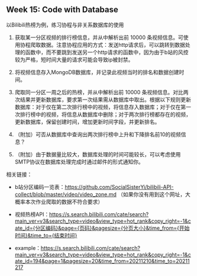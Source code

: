 ## Week 15: Code with Database

以Bilibili热榜为例，练习协程与非关系数据库的使用

1. 获取某一分区视频的排行榜信息，并从中解析出前 10000 条视频信息。可使用协程爬取数据。注意协程应用的方式：发送http请求后，可以跳转到数据处理的函数中，而不要跳到发送另一个http请求的函数中，因为由于b站的风控较为严格，短时间大量的请求可能会导致ip被封禁。

2. 将视频信息存入MongoDB数据库，并记录此视频当时的排名和数据创建时间。

3. 爬取同一分区一周之后的热榜，并从中解析出前 10000 条视频信息。对比两次结果并更新数据库，要求第一次结果需从数据库中取出。根据以下规则更新数据库：对于仅在第二次排行榜中的视频，将信息存入数据库；对于仅在第一次排行榜中的视频，将信息从数据库中删除；对于两次排行榜都存在的视频，更新数据库，保留创建时间，增加更新时间字段，并更新排名。
4. （附加）可否从数据库中查询出两次排行榜中上升和下降排名前10的视频信息？
5. （附加）由于数据量比较大，数据库处理的时间可能较长，可以考虑使用SMTP协议在数据库处理完成时通过邮件的形式通知你。

相关链接：

- b站分区编码一览表：https://github.com/SocialSisterYi/bilibili-API-collect/blob/master/video/video_zone.md （如果你没有用到这个网址，大概率本次作业爬取的数据不符合要求）

- 视频热榜API：https://s.search.bilibili.com/cate/search?main_ver=v3&search_type=video&view_type=hot_rank&copy_right=-1&cate_id={分区编码}&page={页码}&pagesize={分页大小}&time_from={开始时间}&time_to={结束时间}

- example：https://s.search.bilibili.com/cate/search?main_ver=v3&search_type=video&view_type=hot_rank&copy_right=-1&cate_id=194&page=1&pagesize=20&time_from=20211210&time_to=20211217

